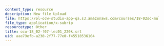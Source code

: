```yaml
---
content_type: resource
description: New file Upload
file: https://ol-ocw-studio-app-qa.s3.amazonaws.com/courses/18-02sc-multivariable-calculus-fall-2010/aae79efba2382f7777e0f45518536104_ocw-18_02-f07-lec01_220k.srt
file_type: application/x-subrip
resourcetype: Other
title: ocw-18_02-f07-lec01_220k.srt
uid: aae79efb-a238-2f77-77e0-f45518536104
---
```

